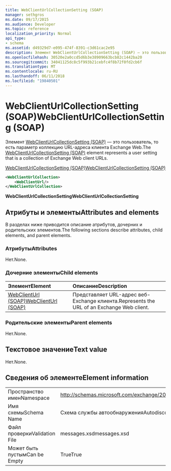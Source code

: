 ```yaml
---
title: WebClientUrlCollectionSetting (SOAP)
manager: sethgros
ms.date: 09/17/2015
ms.audience: Developer
ms.topic: reference
localization_priority: Normal
api_type:
- schema
ms.assetid: d49329d7-e095-474f-8391-c3d61cac2e95
description: Элемент WebClientUrlCollectionSetting (SOAP) — это пользователь, то есть параметр коллекцию URL-адреса клиента Exchange Web.
ms.openlocfilehash: 30520e2a0ccd5d6b3e38909663bcb82c1442ba20
ms.sourcegitcommit: 34041125dc8c5f993b21cebfc4f8b72f0fd2cb6f
ms.translationtype: MT
ms.contentlocale: ru-RU
ms.lasthandoff: 06/11/2018
ms.locfileid: "19840501"
---
```

# <a name="webclienturlcollectionsetting-soap"></a><span data-ttu-id="033c8-103">WebClientUrlCollectionSetting (SOAP)</span><span class="sxs-lookup"><span data-stu-id="033c8-103">WebClientUrlCollectionSetting (SOAP)</span></span>

<span data-ttu-id="033c8-104">Элемент [WebClientUrlCollectionSetting (SOAP)](webclienturlcollectionsetting-soap.md) — это пользователь, то есть параметр коллекцию URL-адреса клиента Exchange Web.</span><span class="sxs-lookup"><span data-stu-id="033c8-104">The [WebClientUrlCollectionSetting (SOAP)](webclienturlcollectionsetting-soap.md) element represents a user setting that is a collection of Exchange Web client URLs.</span></span> 
  
[<span data-ttu-id="033c8-105">WebClientUrlCollectionSetting (SOAP)</span><span class="sxs-lookup"><span data-stu-id="033c8-105">WebClientUrlCollectionSetting (SOAP)</span></span>](webclienturlcollectionsetting-soap.md)
  
```XML
<WebClientUrlCollection>
    <WebClientUrl/>
</WebClientUrlCollection>
```

 <span data-ttu-id="033c8-106">**WebClientUrlCollectionSetting**</span><span class="sxs-lookup"><span data-stu-id="033c8-106">**WebClientUrlCollectionSetting**</span></span>
## <a name="attributes-and-elements"></a><span data-ttu-id="033c8-107">Атрибуты и элементы</span><span class="sxs-lookup"><span data-stu-id="033c8-107">Attributes and elements</span></span>

<span data-ttu-id="033c8-108">В разделах ниже приводится описание атрибутов, дочерних и родительских элементов.</span><span class="sxs-lookup"><span data-stu-id="033c8-108">The following sections describe attributes, child elements, and parent elements.</span></span>
  
### <a name="attributes"></a><span data-ttu-id="033c8-109">Атрибуты</span><span class="sxs-lookup"><span data-stu-id="033c8-109">Attributes</span></span>

<span data-ttu-id="033c8-110">Нет.</span><span class="sxs-lookup"><span data-stu-id="033c8-110">None.</span></span>
  
### <a name="child-elements"></a><span data-ttu-id="033c8-111">Дочерние элементы</span><span class="sxs-lookup"><span data-stu-id="033c8-111">Child elements</span></span>

|<span data-ttu-id="033c8-112">**Элемент**</span><span class="sxs-lookup"><span data-stu-id="033c8-112">**Element**</span></span>|<span data-ttu-id="033c8-113">**Описание**</span><span class="sxs-lookup"><span data-stu-id="033c8-113">**Description**</span></span>|
|:-----|:-----|
|[<span data-ttu-id="033c8-114">WebClientUrl (SOAP)</span><span class="sxs-lookup"><span data-stu-id="033c8-114">WebClientUrl (SOAP)</span></span>](webclienturl-soap.md) <br/> |<span data-ttu-id="033c8-115">Представляет URL-адрес веб-Exchange клиента.</span><span class="sxs-lookup"><span data-stu-id="033c8-115">Represents the URL of an Exchange Web client.</span></span>  <br/> |
   
### <a name="parent-elements"></a><span data-ttu-id="033c8-116">Родительские элементы</span><span class="sxs-lookup"><span data-stu-id="033c8-116">Parent elements</span></span>

<span data-ttu-id="033c8-117">Нет.</span><span class="sxs-lookup"><span data-stu-id="033c8-117">None.</span></span>
  
## <a name="text-value"></a><span data-ttu-id="033c8-118">Текстовое значение</span><span class="sxs-lookup"><span data-stu-id="033c8-118">Text value</span></span>

<span data-ttu-id="033c8-119">Нет.</span><span class="sxs-lookup"><span data-stu-id="033c8-119">None.</span></span>
  
## <a name="element-information"></a><span data-ttu-id="033c8-120">Сведения об элементе</span><span class="sxs-lookup"><span data-stu-id="033c8-120">Element information</span></span>

|||
|:-----|:-----|
|<span data-ttu-id="033c8-121">Пространство имен</span><span class="sxs-lookup"><span data-stu-id="033c8-121">Namespace</span></span>  <br/> |http://schemas.microsoft.com/exchange/2010/Autodiscover  <br/> |
|<span data-ttu-id="033c8-122">Имя схемы</span><span class="sxs-lookup"><span data-stu-id="033c8-122">Schema Name</span></span>  <br/> |<span data-ttu-id="033c8-123">Схема службы автообнаружения</span><span class="sxs-lookup"><span data-stu-id="033c8-123">Autodiscover schema</span></span>  <br/> |
|<span data-ttu-id="033c8-124">Файл проверки</span><span class="sxs-lookup"><span data-stu-id="033c8-124">Validation File</span></span>  <br/> |<span data-ttu-id="033c8-125">messages.xsd</span><span class="sxs-lookup"><span data-stu-id="033c8-125">messages.xsd</span></span>  <br/> |
|<span data-ttu-id="033c8-126">Может быть пустым</span><span class="sxs-lookup"><span data-stu-id="033c8-126">Can be Empty</span></span>  <br/> |<span data-ttu-id="033c8-127">True</span><span class="sxs-lookup"><span data-stu-id="033c8-127">True</span></span>  <br/> |
   

